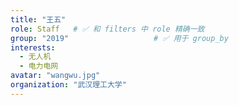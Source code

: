 ```yaml
---
title: "王五"
role: Staff   # ✅ 和 filters 中 role 精确一致
group: "2019"                   # ✅ 用于 group_by
interests:
  - 无人机
  - 电力电网
avatar: "wangwu.jpg"      
organization: "武汉理工大学"
---
```

